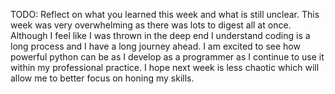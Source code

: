 TODO: Reflect on what you learned this week and what is still unclear.
This week was very overwhelming as there was lots to digest all at once. Although I feel like I was thrown in the deep end I understand coding is a long process and I have a long journey ahead. I am excited to see how powerful python can be as I develop as a programmer as I continue to use it within my professional practice. I hope next week is less chaotic which will allow me to better focus on honing my skills.
